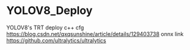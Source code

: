 # YOLOV8_Deploy
YOLOV8's TRT deploy
c++ cfg https://blog.csdn.net/qxqsunshine/article/details/129403738
onnx link https://github.com/ultralytics/ultralytics
